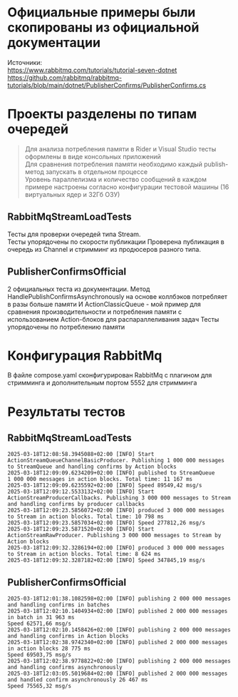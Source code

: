 # Официальные примеры были скопированы из официальной документации
Источники:  
https://www.rabbitmq.com/tutorials/tutorial-seven-dotnet
https://github.com/rabbitmq/rabbitmq-tutorials/blob/main/dotnet/PublisherConfirms/PublisherConfirms.cs

# Проекты разделены по типам очередей
> Для анализа потребления памяти в Rider и Visual Studio тесты оформлены в виде консольных приложений  
> Для сравнения потребления памяти необходимо каждый publish-метод запускать в отдельном процессе  
> Уровень параллелизма и количество сообщений в каждом примере настроены согласно конфигурации тестовой машины (16 виртуальных ядер и 32Гб ОЗУ)
## RabbitMqStreamLoadTests
Тесты для проверки очередей типа Stream.   
Тесты упорядочены по скорости публикации
Проверена публикация в очередь из Channel и стримминг из продюсеров разного типа.
## PublisherConfirmsOfficial
2 официальных теста из документации. Метод HandlePublishConfirmsAsynchronously на основе коллбэков потребляет в разы больше памяти
И ActionClassicQueue - мой пример для сравнения производительности и потребления памяти с использованием Action-блоков для распараллеливания задач
Тесты упорядочены по потреблению памяти

# Конфигурация RabbitMq
В файле compose.yaml сконфигурирован RabbitMq с плагином для стримминга и дополнительным портом 5552 для стримминга

# Результаты тестов
## RabbitMqStreamLoadTests
```shell
2025-03-18T12:08:58.3945088+02:00 [INFO] Start ActionStreamQueueChannelBasicProducer. Publishing 1 000 000 messages to StreamQueue and handling confirms by Action blocks
2025-03-18T12:09:09.6234209+02:00 [INFO] published to StreamQueue 1 000 000 messages in action blocks. Total time: 11 167 ms
2025-03-18T12:09:09.6235592+02:00 [INFO] Speed 89549,42 msg/s
2025-03-18T12:09:12.5533132+02:00 [INFO] Start ActionStreamProducerCallbacks. Publishing 3 000 000 messages to Stream and handling confirms by producer callbacks
2025-03-18T12:09:23.5856072+02:00 [INFO] produced 3 000 000 messages to Stream in action blocks. Total time: 10 798 ms
2025-03-18T12:09:23.5857034+02:00 [INFO] Speed 277812,26 msg/s
2025-03-18T12:09:23.5871520+02:00 [INFO] Start ActionStreamRawProducer. Publishing 3 000 000 messages to Stream by Action blocks
2025-03-18T12:09:32.3286194+02:00 [INFO] produced 3 000 000 messages to Stream in action blocks. Total time: 8 624 ms
2025-03-18T12:09:32.3287182+02:00 [INFO] Speed 347845,19 msg/s
```

## PublisherConfirmsOfficial
```shell
2025-03-18T12:01:38.1082598+02:00 [INFO] publishing 2 000 000 messages and handling confirms in batches
2025-03-18T12:02:10.1404934+02:00 [INFO] published 2 000 000 messages in batch in 31 963 ms
Speed 62571,66 msg/s
2025-03-18T12:02:10.1458426+02:00 [INFO] publishing 2 000 000 messages and handling confirms in Action blocks
2025-03-18T12:02:38.9742340+02:00 [INFO] published 2 000 000 messages in action blocks 28 775 ms
Speed 69503,75 msg/s
2025-03-18T12:02:38.9778822+02:00 [INFO] publishing 2 000 000 messages and handling confirms asynchronously
2025-03-18T12:03:05.5019684+02:00 [INFO] published 2 000 000 messages and handled confirm asynchronously 26 467 ms
Speed 75565,32 msg/s
```